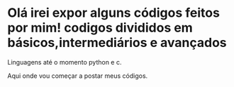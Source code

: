 Olá irei expor alguns códigos feitos por mim!
codigos divididos em básicos,intermediários e avançados 
=====
Linguagens até o momento python e c.

Aqui onde vou começar a postar meus códigos.
